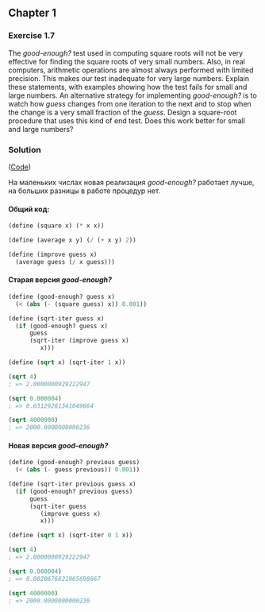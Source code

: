 ## Chapter 1

### Exercise 1.7

The _good-enough?_ test used in computing square roots will not be very effective for finding the square roots of very small numbers. Also, in real computers, arithmetic operations are almost always performed with limited precision. This makes our test inadequate for very large numbers. Explain these statements, with examples showing how the test fails for small and large numbers. An alternative strategy for implementing _good-enough?_ is to watch how _guess_ changes from one iteration to the next and to stop when the change is a very small fraction of the _guess_. Design a square-root procedure that uses this kind of end test. Does this work better for small and large numbers?

### Solution

([Code](../../src/Chapter%201/Exercise%201.7.scm))

На маленьких числах новая реализация _good-enough?_ работает лучше, на больших разницы в работе процедур нет.

#### Общий код:

```scheme
(define (square x) (* x x))

(define (average x y) (/ (+ x y) 2))

(define (improve guess x)
  (average guess (/ x guess)))
```

#### Старая версия _good-enough?_

```scheme
(define (good-enough? guess x)
  (< (abs (- (square guess) x)) 0.001))

(define (sqrt-iter guess x)
  (if (good-enough? guess x)
      guess
      (sqrt-iter (improve guess x)
		 x)))

(define (sqrt x) (sqrt-iter 1 x))

(sqrt 4)
; => 2.0000000929222947

(sqrt 0.000004)
; => 0.03129261341049664

(sqrt 4000000)
; => 2000.0000000000236
```

#### Новая версия _good-enough?_

```scheme
(define (good-enough? previous guess)
  (< (abs (- guess previous)) 0.001))

(define (sqrt-iter previous guess x)
  (if (good-enough? previous guess)
      guess
      (sqrt-iter guess
		 (improve guess x)
		 x)))

(define (sqrt x) (sqrt-iter 0 1 x))

(sqrt 4)
; => 2.0000000929222947

(sqrt 0.000004)
; => 0.0020676821965698667

(sqrt 4000000)
; => 2000.0000000000236
```

